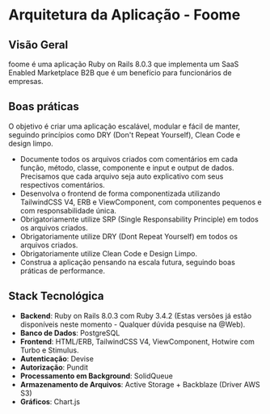 # Arquitetura da Aplicação - Foome

## Visão Geral

foome é uma aplicação Ruby on Rails 8.0.3 que implementa um SaaS Enabled Marketplace B2B que é um benefício para funcionários de empresas.

## Boas práticas

O objetivo é criar uma aplicação escalável, modular e fácil de manter, seguindo princípios como DRY (Don't Repeat Yourself), Clean Code e design limpo.

- Documente todos os arquivos criados com comentários em cada função, método, classe, componente e input e output de dados. Precisamos que cada arquivo seja auto explicativo com seus respectivos comentários.
- Desenvolva o frontend de forma componentizada utilizando TailwindCSS V4, ERB e ViewComponent, com componentes pequenos e com responsabilidade única.
- Obrigatoriamente utilize SRP (Single Responsability Principle) em todos os arquivos criados.
- Obrigatoriamente utilize DRY (Dont Repeat Yourself) em todos os arquivos criados.
- Obrigatoriamente utilize Clean Code e Design Limpo.
- Construa a aplicação pensando na escala futura, seguindo boas práticas de performance.

## Stack Tecnológica

- **Backend**: Ruby on Rails 8.0.3 com Ruby 3.4.2 (Estas versões já estão disponíveis neste momento - Qualquer dúvida pesquise na @Web).
- **Banco de Dados**: PostgreSQL
- **Frontend**: HTML/ERB, TailwindCSS V4, ViewComponent, Hotwire com Turbo e Stimulus.
- **Autenticação**: Devise
- **Autorização**: Pundit
- **Processamento em Background**: SolidQueue
- **Armazenamento de Arquivos**: Active Storage + Backblaze (Driver AWS S3)
- **Gráficos**: Chart.js